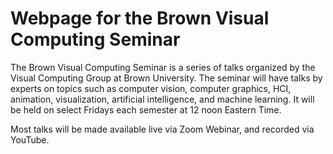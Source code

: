 # Webpage for the Brown Visual Computing Seminar

The Brown Visual Computing Seminar is a series of talks organized by the Visual Computing Group at Brown University. The seminar will have talks by experts on topics such as computer vision, computer graphics, HCI, animation, visualization, artificial intelligence, and machine learning. It will be held on select Fridays each semester at 12 noon Eastern Time.

Most talks will be made available live via Zoom Webinar, and recorded via YouTube.


